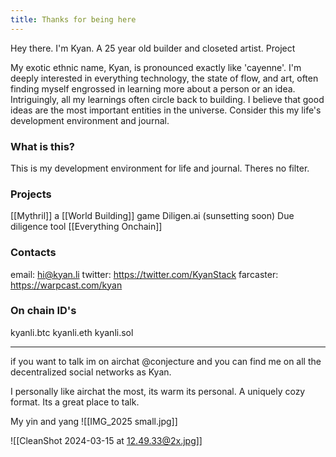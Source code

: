 ```yaml
---
title: Thanks for being here
---
```

Hey there. I'm Kyan. A 25 year old builder and closeted artist. Project

My exotic ethnic name, Kyan, is pronounced exactly like 'cayenne'. I'm deeply interested in everything technology, the state of flow, and art, often finding myself engrossed in learning more about a person or an idea. Intriguingly, all my learnings often circle back to building. I believe that good ideas are the most important entities in the universe. Consider this my life's development environment and journal.
### What is this?
This is my development environment for life and journal. Theres no filter. 

### Projects 
 [[Mythril]]
	a [[World Building]] game
Diligen.ai (sunsetting soon)
	Due diligence tool 
[[Everything Onchain]]
### Contacts
email: hi@kyan.li
twitter: https://twitter.com/KyanStack
farcaster: https://warpcast.com/kyan

### On chain ID's
kyanli.btc kyanli.eth kyanli.sol 

---

if you want to talk im on airchat @conjecture and you can find me on all the decentralized social networks as Kyan. 

I personally like airchat the most, its warm its personal. A uniquely cozy format. Its a great place to talk. 

My yin and yang
![[IMG_2025 small.jpg]]

![[CleanShot 2024-03-15 at 12.49.33@2x.jpg]]